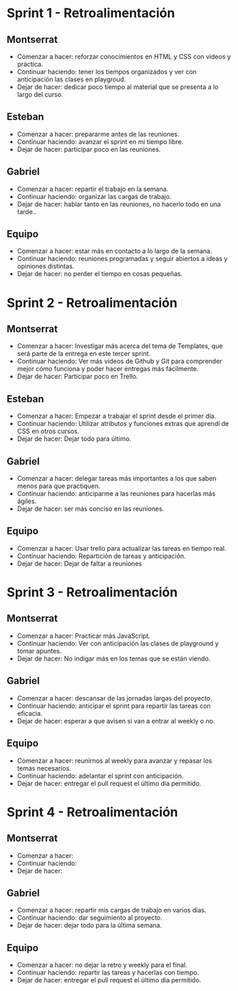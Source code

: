 # Sprint 1 - Retroalimentación

## Montserrat
- Comenzar a hacer: reforzar conocimientos en HTML y CSS con videos y práctica.
- Continuar haciendo: tener los tiempos organizados y ver con anticipación las clases en playgroud.
- Dejar de hacer: dedicar poco tiempo al material que se presenta a lo largo del curso.

## Esteban
- Comenzar a hacer: prepararme antes de las reuniones.
- Continuar haciendo: avanzar el sprint en mi tiempo libre.
- Dejar de hacer: participar poco en las reuniones.

## Gabriel
- Comenzar a hacer: repartir el trabajo en la semana.
- Continuar haciendo: organizar las cargas de trabajo.
- Dejar de hacer: hablar tanto en las reuniones, no hacerlo todo en una tarde..

## Equipo
- Comenzar a hacer: estar más en contacto a lo largo de la semana.
- Continuar haciendo: reuniones programadas y seguir abiertos a ideas y opiniones distintas.
- Dejar de hacer: no perder el tiempo en cosas pequeñas.

# Sprint 2 - Retroalimentación

## Montserrat
- Comenzar a hacer: Investigar más acerca del tema de Templates, que será parte de la entrega en este tercer sprint.
- Continuar haciendo: Ver más videos de Github y Git para comprender mejor cómo funciona y poder hacer entregas más fácilmente. 
- Dejar de hacer: Participar poco en Trello.

## Esteban
- Comenzar a hacer: Empezar a trabajar el sprint desde el primer día.
- Continuar haciendo: Utilizar atributos y funciones extras que aprendí de CSS en otros cursos.
- Dejar de hacer: Dejar todo para último.

## Gabriel
- Comenzar a hacer: delegar tareas más importantes a los que saben menos para que practiquen.
- Continuar haciendo: anticiparme a las reuniones para hacerlas más ágiles.
- Dejar de hacer: ser más conciso en las reuniones.

## Equipo
- Comenzar a hacer: Usar trello para actualizar las tareas en tiempo real.
- Continuar haciendo: Repartición de tareas y anticipación.
- Dejar de hacer: Dejar de faltar a reuniones


# Sprint 3 - Retroalimentación

## Montserrat
- Comenzar a hacer: Practicar más JavaScript.
- Continuar haciendo: Ver con anticipación las clases de playground y tomar apuntes.
- Dejar de hacer: No indigar más en los temas que se están viendo. 

## Gabriel
- Comenzar a hacer: descansar de las jornadas largas del proyecto.
- Continuar haciendo: anticipar el sprint para repartir las tareas con eficacia.
- Dejar de hacer: esperar a que avisen si van a entrar al weekly o no.

## Equipo
- Comenzar a hacer: reunirnos al weekly para avanzar y repasar los temas necesarios.
- Continuar haciendo: adelantar el sprint con anticipación.
- Dejar de hacer: entregar el pull request el último día permitido.


# Sprint 4 - Retroalimentación
## Montserrat
- Comenzar a hacer: 
- Continuar haciendo: 
- Dejar de hacer: 

## Gabriel
- Comenzar a hacer: repartir mis cargas de trabajo en varios días.
- Continuar haciendo: dar seguimiento al proyecto.
- Dejar de hacer: dejar todo para la última semana.

## Equipo
- Comenzar a hacer: no dejar la retro y weekly para el final.
- Continuar haciendo: repartir las tareas y hacerlas con tiempo.
- Dejar de hacer: entregar el pull request el último día permitido.